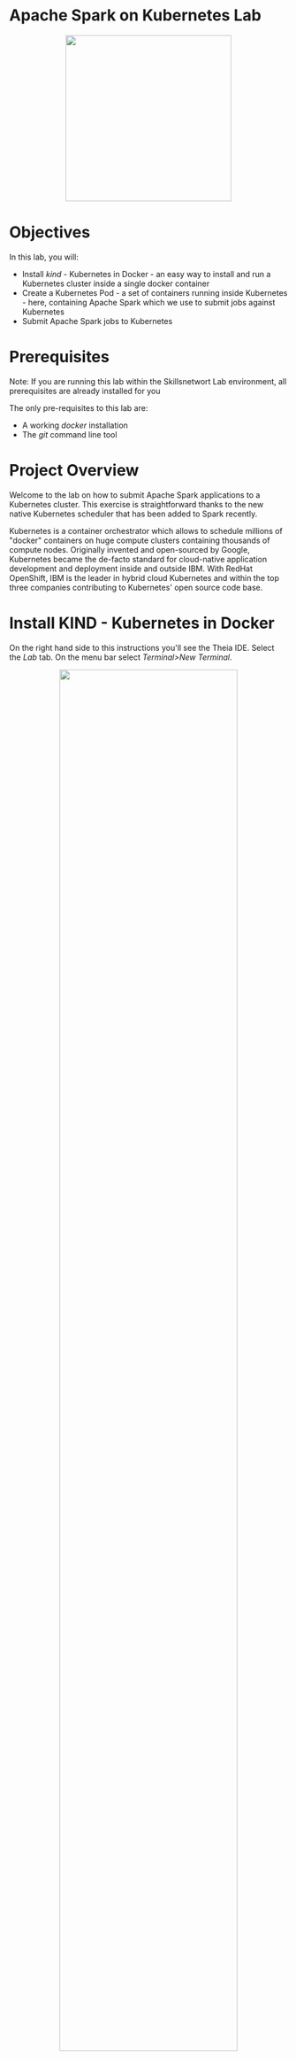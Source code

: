 # Apache Spark on Kubernetes Lab

<center>
<img src="https://cf-courses-data.s3.us.cloud-object-storage.appdomain.cloud/cc201/labs/5_FinalProject_Coursera/images/labs_module_1_images_IDSNlogo.png" width="300">
</center>

# Objectives

In this lab, you will:

*   Install *kind* - Kubernetes in Docker - an easy way to install and run a Kubernetes cluster inside a single docker container
*   Create a Kubernetes Pod - a set of containers running inside Kubernetes - here, containing Apache Spark which we use to submit jobs against Kubernetes
*   Submit Apache Spark jobs to Kubernetes

# Prerequisites

Note: If you are running this lab within the Skillsnetwort Lab environment, all prerequisites are already installed for you

The only pre-requisites to this lab are:

*   A working *docker* installation
*   The *git* command line tool

# Project Overview

Welcome to the lab on how to submit Apache Spark applications to a Kubernetes cluster. This exercise is straightforward thanks to the new native Kubernetes scheduler that has been added to Spark recently.

Kubernetes is a container orchestrator which allows to schedule millions of "docker" containers on huge compute clusters containing thousands of compute nodes. Originally invented and open-sourced by Google, Kubernetes became the de-facto standard for cloud-native application development and deployment inside and outside IBM. With RedHat OpenShift, IBM is the leader in hybrid cloud Kubernetes and within the top three companies contributing to Kubernetes' open source code base.

# Install KIND - Kubernetes in Docker

On the right hand side to this instructions you'll see the Theia IDE. Select the *Lab* tab. On the menu bar select *Terminal>New Terminal*.

<center>
<img src="https://cf-courses-data.s3.us.cloud-object-storage.appdomain.cloud/IBM-BD0225EN-SkillsNetwork/labs/images/terminal_ide.png" width="80%">
</center>

Please enter the following commands in the terminal:

Get the latest code:

```
git clone https://github.com/ibm-developer-skills-network/fgskh-new_horizons.git
```

{: codeblock}

Change the directory to the downloaded code:

```
cd fgskh-new_horizons
```

{: codeblock}

Change into the "Kubernetes in Docker" installation folder:

```
cd kind
```

{: codeblock}

Install the "Kubernetes in Docker" install tool (kind):

```
./install_kind.sh
```

{: codeblock}

Create a KIND Kubernetes Cluster running on top of Docker:

```
./create_kind_cluster.sh
```

{: codeblock}

Add an alias to for less typing:

```
alias k='kubectl'
```

{: codeblock}

# Deploy the Apache Spark Kubernetes Pod

Please continue entering the following commands in the terminal:

Install the Apache Spark POD:

```
k apply -f ../spark/pod_spark.yaml -n default
```

{: codeblock}

Make sure that we can interact the the Kubernetes Cluster form inside a POD:

```
k apply -f rbac.yaml -n default
```

{: codeblock}

Now it is time to check the status of the Pod. Just enter the following command:

```
k get po -n default
```

{: codeblock}

If you see the following output it means that the Pod is not
yet available and you need to wait a bit.

```
NAME   READY   STATUS              RESTARTS   AGE  
spark  0/2     ContainerCreating   0          29s
```

Just issue the command again after some time:

```
k get po -n default
```

{: codeblock}

After a while you should see an output like this:

```
NAME  READY   STATUS    RESTARTS   AGE
spark 2/2     Running   0          10m
```

In case you see the following status you need to delete the pod and start over again later
as this usually happens when the image registry is unreliable or offline.

```
NAME   READY   STATUS              RESTARTS   AGE  
spark  0/2     ImagePullBackOff    0          29s
```

Just in this case please delete the pod:

```
k delete po spark -n default
```

{: codeblock}

Then start over:

```
k apply -f ../spark/pod_spark.yaml -n default
```

{: codeblock}

Again, regularly check status:

```
k get po -n default 
```

{: codeblock}

Note that this Pod is called *spark* and contains two
containers *(2/2)* of which are both in status *Running*. Please also note that Kubernetes automatically *RESTARTS* failed pods - this hasn't happened here so far. Most probably because the *AGE* of this pod is only 10 minutes.

# Submit Apache Spark jobs to Kubernetes

Now it is time to enter the *spark* container of this Pod.
The command *exec* is told to provide interactive access (*-it*) to the container called *spark* (-c). With *--* we execute a shell (/bin/bash).

```
k exec  -n default -it spark -c spark  -- /bin/bash
```

{: codeblock}

You've now entered container *spark* in Pod *spark* inside Kubernetes. This container we will use to submit Spark applications to the Kubernetes cluster. This container is based on an image with the Apache Spark distribution and the *kubectl* command pre-installed.

If you are interested you can have a look at the [Dockerfile](https://github.com/romeokienzler/new_horizons/blob/main/spark/Dockerfile) to understand what's really inside.

You can also check out the [pod.yaml](https://github.com/romeokienzler/new_horizons/blob/main/spark/pod_spark.yaml). You'll notice that it contains two containers. One is Apache Spark, another one is providing a Kubernetes Proxy - a so called side car container - allowing to interact with the Kubernetes cluster from inside a Pod.

Inside the container you can use the *spark-submit* command which makes use of the new native Kubernetes scheduler that has been added to Spark recently.

The following command submits the *SparkPi* sample application to the cluster. SparkPi computes Pi and the more iterations you run, the more precise it gets:

```
./bin/spark-submit \
--master k8s://http://127.0.0.1:8001 \
--deploy-mode cluster \
--name spark-pi \
--class org.apache.spark.examples.SparkPi \
--conf spark.executor.instances=3 \
--conf spark.kubernetes.container.image=romeokienzler/spark-py:3.1.2 \
--conf spark.kubernetes.executor.limit.cores=1 \
local:///opt/spark/examples/jars/spark-examples_2.12-3.1.2.jar \
10
```

{: codeblock}

You should see output like below, please ignore the WARNINGS. Unless you don't see ERRORS all is fine:

<center>
<img src="https://cf-courses-data.s3.us.cloud-object-storage.appdomain.cloud/IBM-BD0225EN-SkillsNetwork/labs/images/kube_lab_spark_submit_output.png" width="80%">
</center>

# Understanding the spark-submit command

So let's have a look what's going on here:

*   *./bin/spark-submit* is the command to submit applications to a Apache Spark cluster
*   *--master k8s://<http://127.0.0.1:8001>* is the address of the Kubernetes API server - the way *kubectl* but also the Apache Spark native Kubernetes scheduler interacts with the Kubernetes cluster
*   *--name spark-pi* provides a name for the job and the subsequent Pods created by the Apache Spark native Kubernetes scheduler are prefixed with that name
*   *--class org.apache.spark.examples.SparkPi* provides the canonical name for the Spark application to run (Java package and class name)
*   *--conf spark.executor.instances=1* tells the Apache Spark native Kubernetes scheduler how many Pods it has to create to parallelize the application. Note that on this single node development Kubernetes cluster increasing this number doesn't make any sense (besides adding overhead for parallelization)
*   *--conf spark.kubernetes.container.image=romeokienzler/spark-py:3.1.2* tells the Apache Spark native Kubernetes scheduler which container image it should use for creating the driver and executor Pods. This image can be custom build using the provided Dockerfiles in *kubernetes/dockerfiles/spark/* and *bin/docker-image-tool.sh* in the Apache Spark distribution
*   *--conf spark.kubernetes.executor.limit.cores=1* tells the Apache Spark native Kubernetes scheduler to set the CPU core limit to only use one core per executor Pod
*   *local:///opt/spark/examples/jars/spark-examples\_2.12-3.1.2.jar* indicates the *jar* file the application is contained in. Note that the *local://* prefix addresses a path within the container images provided by the *spark.kubernetes.container.image* option. Since we're using a *jar* provided by the Apache Spark distribution this is not a problem, otherwise the *spark.kubernetes.file.upload.path* option has to be set and an appropriate storage subsystem has to be configured, as described in the [documentation](https://spark.apache.org/docs/latest/running-on-kubernetes.html?utm_medium=Exinfluencer&utm_source=Exinfluencer&utm_content=000026UJ&utm_term=10006555&utm_id=NA-SkillsNetwork-Channel-SkillsNetworkCoursesIBMBD0225ENSkillsNetwork25716109-2022-01-01#running-spark-on-kubernetes)
*   *10* tells the application to run for *10* iterations, then output the computed value of *Pi*

Please see the [documentation](https://spark.apache.org/docs/latest/running-on-kubernetes.html?utm_medium=Exinfluencer&utm_source=Exinfluencer&utm_content=000026UJ&utm_term=10006555&utm_id=NA-SkillsNetwork-Channel-SkillsNetworkCoursesIBMBD0225ENSkillsNetwork25716109-2022-01-01#configuration) for a full list of available parameters.

# Monitor the Spark application in a parallel terminal

Once this command runs you can *open a second terminal window* within Theia and issue the following command:

> **Note:** To see at least one executor, run the below-mentioned command while the other terminal is still executing spark-submit command

```
kubectl get po -n default
```

{: codeblock}

This will show you the additional Pods being created by the Apache Spark native Kubernetes scheduler - one driver and at least one executor (with an exception if there is only one executor, it runs within the driver Pod). Here an example when using three executors (exact IDs replaced by X and Y for readability):

```
NAME              READY STATUS    RESTARTS AGE
spark             2/2   Running   0        28m
spark-pi-X-exec-1 1/1   Running   0        33s
spark-pi-X-exec-2 1/1   Running   0        33s
spark-pi-X-exec-3 1/1   Running   0        33s
spark-pi-X-driver 1/1   Running   0        44s
spark-pi-Y-driver 0/1   Completed 0        12m
```

You can see that Pod *spark-pi-Y-driver* is in status *Completed*, from a single executor run twelve minutes ago and that there are one driver and three executors actually running for job *spark-pi-X- ..*.

To check the job's elapsed time just execute (you need to replace the Pod name of course with the one on your system):

<span style="color:red">Please make sure you run the following code in the newly created terminal window which allows you to execute commands within the Spark driver running in a POD</span>.

> **Note:** Replace the ID in the Spark-pi-ID-driver with the one which is created by you. For example: if your pod is spark-pi-6f62d17a800beb3e-driver then replace ID with 6f62d17a800beb3e

```
kubectl logs -n default spark-pi-6f62d17a800beb3e-driver |grep "Job 0 finished:"
```

{: codeblock}

You should get something like:

```
Job 0 finished: reduce at SparkPi.scala:38, took 8.446024 s
```

If you are interested in knowing what value for *Pi* the application came up with just issue:

> **Note:** Replace the ID in the Spark-pi-ID-driver with the one which is created by you. For example: if your pod is spark-pi-6f62d17a800beb3e-driver then replace ID with 6f62d17a800beb3e

```
kubectl logs -n default spark-pi-6f62d17a800beb3e-driver |grep "Pi is roughly "
```

{: codeblock}

And you'll see something like:

```
Pi is roughly 3.1416551416551415
```

# Experiment yourself

Now you can play around with values for *spark.executor.instances*, *spark.kubernetes.executor.limit.cores=1* (0.1 is also a valid number) and number of iterations and see how it affects runtime and precision of the outcome.

This concludes this lab.

# Summary

In this lab you've learned how to setup an experimental Kubernetes cluster on top of Docker using KIND (Kubernetes in Docker). You've learned how to create an Apache Spark client POD within that cluster to submit jobs. Then, you've used the spark-submit command to create a job running inside this Kubernetes cluster. You are now able to scale your Apache Spark jobs on any Kubernetes cluster running in the cloud or in your data center to thousands of nodes, CPUs and GB of main memory.

## Changelog

| Date        | Version | Changed by     | Change Description       |
| ----------- | ------- | -------------- | ------------------------ |
| July 2021   | 1.0     | Romeo Kienzler | Initial version created  |
| August 2021 | 1.1     | Romeo Kienzler | Production ready version |
| April 2022  | 1.2     | Samaah Sarang  | Instructions updated     |

## Credits

Thanks a lot to Aije Egwaikhide for testing and her feedback to improve the lab.

## <h3 align="center"> © IBM Corporation 2022. All rights reserved. <h3/>
